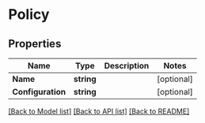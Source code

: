 # Policy

## Properties

Name | Type | Description | Notes
------------ | ------------- | ------------- | -------------
**Name** | **string** |  | [optional] 
**Configuration** | **string** |  | [optional] 

[[Back to Model list]](../README.md#documentation-for-models) [[Back to API list]](../README.md#documentation-for-api-endpoints) [[Back to README]](../README.md)


